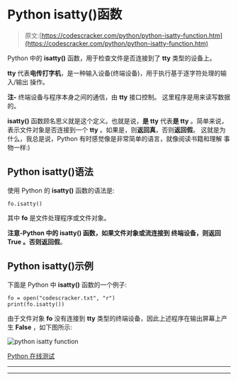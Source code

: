 # Python isatty()函数

> 原文:[https://codescracker.com/python/python-isatty-function.htm](https://codescracker.com/python/python-isatty-function.htm)

Python 中的 **isatty()** 函数，用于检查文件是否连接到了 **tty** 类型的设备上。

**tty** 代表**电传打字机**，是一种输入设备(终端设备)，用于执行基于逐字符处理的输入/输出 操作。

**注-** 终端设备与程序本身之间的通信，由 **tty** 接口控制。 这里程序是用来读写数据的。

**isatty()** 函数顾名思义就是这个定义。也就是说，**是 tty** 代表**是 tty** 。简单来说， 表示文件对象是否连接到一个 **tty** 。如果是，则**返回真**，否则**返回假**。 这就是为什么，我总是说，Python 有时感觉像是非常简单的语言，就像阅读书籍和理解 事物一样:)

## Python isatty()语法

使用 Python 的 **isatty()** 函数的语法是:

```
fo.isatty()
```

其中 **fo** 是文件处理程序或文件对象。

**注意-**Python 中的 **isatty()** 函数，如果文件对象或流连接到 终端设备，则返回 **True** 。否则返回**假**。

## Python isatty()示例

下面是 Python 中 **isatty()** 函数的一个例子:

```
fo = open("codescracker.txt", "r")
print(fo.isatty())
```

由于文件对象 **fo** 没有连接到 **tty** 类型的终端设备，因此上述程序在输出屏幕上产生 **False** ，如下图所示:

![python isatty function](../Images/9289b09a2ee9004ae7ccf4c2e0e04ac6.png)

[Python 在线测试](/exam/showtest.php?subid=10)

* * *

* * *